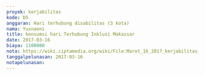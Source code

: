 ```yaml
---
proyek: kerjabilitas
kode: D5
anggaran: Hari terhubung disabilitas (3 kota)
nama: Yusnaeni
title: konsumsi hari Terhubung Inklusi Makassar
date: 2017-03-16
biaya: 1100000
nota: https://wiki.ciptamedia.org/wiki/File:Maret_16_2017_kerjabilitas_D5_snack_neni.jpg
tanggalpelunasan: 2017-03-16
notapelunasan:
---
```

